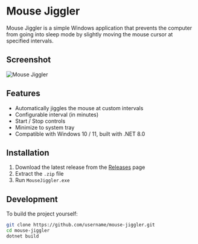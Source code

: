 # Mouse Jiggler

Mouse Jiggler is a simple Windows application that prevents the computer from going into sleep mode by slightly moving the mouse cursor at specified intervals.

## Screenshot

![Mouse Jiggler](Resources/screenshot.png)

## Features

- Automatically jiggles the mouse at custom intervals  
- Configurable interval (in minutes)  
- Start / Stop controls  
- Minimize to system tray  
- Compatible with Windows 10 / 11, built with .NET 8.0  

## Installation

1. Download the latest release from the [Releases](../../releases) page  
2. Extract the `.zip` file  
3. Run `MouseJiggler.exe`  

## Development

To build the project yourself:

```bash
git clone https://github.com/username/mouse-jiggler.git
cd mouse-jiggler
dotnet build
